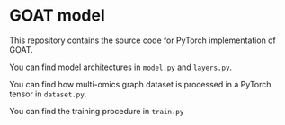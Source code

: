 # GOAT model

This repository contains the source code for PyTorch implementation of GOAT.

You can find model architectures in `model.py` and `layers.py`.

You can find how multi-omics graph dataset is processed in a PyTorch tensor in `dataset.py`.

You can find the training procedure in `train.py`
